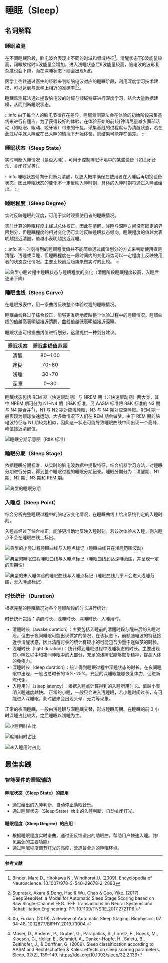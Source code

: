 # 睡眠（Sleep）

## 名词解释

### 睡眠监测

在不同睡眠阶段，脑电波会表现出不同的时域和频域特征[^1]。清醒状态下β波能量较高，闭眼放松时α波能量会增加，进入浅睡状态后θ波能量较高，脑电波的波形复杂度也会下降，而在深睡状态下则会出现δ波。

医学上往往通过医生的经验来判断脑电波对应的睡眠阶段，利用深度学习技术建模，可以达到与医学上相近的准确率[^2][^3]。

睡眠监测算法通过提取脑电波的时域与频域特征进行深度学习，结合大量数据建模，从而判断睡眠状态。

:::info
由于每个人的脑电节律存在差异，睡眠监测算法会在体验的初始阶段采集基线来进行自适应。为了获得较好的体验，在体验开始的前1分钟请尽量减少面部活动（如眨眼、眼动、咬牙等）带来的干扰。采集基线的过程默认为清醒状态，若在此过程中就入睡或在已入睡的情况下开始体验，则结果可能存在偏差。
:::

### 睡眠状态（Sleep State）

实时判断入睡情况（是否入睡），可用于控制睡眠环境中的某些设备（如关闭音乐、关闭灯光等）。

:::info
睡眠状态倾向于判断为清醒，以更大概率确保在使用者在入睡后再切换设备状态，因此睡眠状态的变化不一定反映入睡时刻，具体的入睡时刻将通过入睡点给出。
:::

### 睡眠程度（Sleep Degree）

实时反映睡眠的深度，可用于实时观察使用者的睡眠情况。

实时计算的睡眠程度未经过总体校正，因此在清醒、浅睡与深睡之间没有固定的界限划分，但睡眠程度的相对变化仍可实时反映睡眠状态倾向。睡眠程度的值越大表明越接近清醒，值越小表明越接近深睡。

:::info
某一时刻得到的睡眠程度值并不能简单通过阈值划分的方式来判断使用者是清醒、浅睡或深睡，但睡眠程度在一段时间内的变化趋势可以一定程度上反映使用者的状态变化情况。主要比较前后趋势来做实时的比较。
:::

![典型小睡过程中睡眠状态与睡眠程度的变化（清醒阶段睡眠程度较高，入睡后逐渐下降）](media/典型小睡过程中睡眠状态与睡眠程度的变化（清醒阶段睡眠程度较高，入睡后明显下降.png)

### 睡眠曲线（Sleep Curve）

在睡眠报表中，用一条曲线反映整个体验过程的睡眠情况。

睡眠曲线经过了综合校正，能够更准确地反映整个体验过程中的睡眠情况。睡眠曲线的值越高表明越接近清醒，曲线值越低表明越接近深睡。

睡眠状态可根据曲线值进行划分，这里提供一种划分建议。

| 睡眠状态 | 睡眠曲线值范围 |
| :---: | :---: |
| 清醒 | 80~100 |
| 迷糊 | 70~80 |
| 浅睡 | 30~70 |
| 深睡 | 0~30 |

睡眠状态包括 REM 期（快速眼动期）与 NREM 期（非快速眼动期）两大类，其中 NREM 期可分为 N1~N4 期（R&K 标准，另 AASM 标准将 R&K 标准的 N3 期与 N4 期合并[^4]），N1 与 N2 期对应浅睡眠，N3 与 N4 期对应深睡眠。REM 期一般表现为眼球快速运动，大多数情况下人们在 REM 期会做梦。由于 REM 期的脑电波特征与 N1 期较为相似，因此这一状态可能导致睡眠曲线中间出现一个高峰，峰值接近清醒值。

![睡眠分期示意图（R&K 标准）](media/睡眠分期示意图RK标准.jpg)

### 睡眠分期（Sleep Stage）

依据睡眠分期标准，从实时的脑电波数据中提取特征，结合机器学习方法，对睡眠分期进行分类，得到整个睡眠过程的睡眠分期记录。睡眠分期分为：清醒期、N1 期、N2 期、N3 期和 REM 期。

![典型的睡眠分期](media/典型睡眠分期.png)

### 入睡点（Sleep Point）

综合分析完整睡眠过程中的脑电波变化情况，在睡眠曲线上给出系统判定的入睡时刻。

入睡点经过了综合校正，能够更准确地反映入睡时刻。若该次体验未入睡，则入睡点不会在睡眠曲线上标出。

![典型的小睡过程睡眠曲线与入睡点标记（睡眠曲线只在浅睡范围波动）](media/典型的小睡过程睡眠曲线与入睡点标记（睡眠曲线只在浅睡范围波动）.png)

![典型的睡眠过程睡眠曲线与入睡点标记（睡眠曲线到达深睡范围，并呈现一定的周期性）](media/典型的睡眠过程睡眠曲线与入睡点标记（睡眠曲线到达深睡范围，并呈现一定的周期性）.png)

![典型的未入睡体验的睡眠曲线与入睡点标记（睡眠曲线几乎不会进入浅睡范围，无入睡点标记）](media/典型的未入睡体验的睡眠曲线与入睡点标记（睡眠曲线几乎不会进入浅睡范围，无入睡点标记）.png)

### 时长统计（Duration）

根据完整的睡眠情况对各个睡眠阶段的时长进行统计。

时长统计包括：清醒时长、浅睡时长、深睡时长、入睡用时。

- 清醒时长（awake duration）：主要包括入睡前的清醒时段与醒来后的入睡时段，但由于夜间睡眠可能出现做梦的情况，在该状态下，前额脑电波的特征接近于清醒状态，因此清醒时长的统计有较小的可能包含少量中途做梦的时长。
- 浅睡时长（light duration）：统计得到睡眠过程中浅睡状态的时长。主要出现在小睡过程中和夜间睡眠中的大部分，充足的浅睡眠能够恢复精神，提高人体的免疫力。
- 深睡时长（deep duration）：统计得到睡眠过程中深睡状态的时长。在夜间睡眠中出现，一般占总时长的15%~25%，充足的深睡眠能够恢复体力，促进新陈代谢。
- 入睡用时（sleep latency）：根据入睡点计算得到的入睡所用时长。值越小表明入睡速度越快。
正常的小睡，一般只会进入浅睡眠，若小睡时间过长，有可能进入深睡眠，此时醒来会出现头晕、无力等现象。

正常的夜间睡眠，一般由浅睡眠与深睡眠交替，形成睡眠周期。在睡眠的前 3 小时深睡占比较大，之后睡眠以浅睡为主。

![小睡用时占比](media/小睡用时占比.png)

![晚睡用时占比](media/晚睡用时占比.png)

![未入睡用时占比](media/未入睡用时占比.png)

## 最佳实践

### 智能硬件的睡眠辅助

#### 睡眠状态（Sleep State）的应用

* 通过给出的入睡判断，自动停止助眠音乐。
* 通过睡眠状态（Sleep State）给出的入睡判断，自动关闭灯光。

#### 睡眠程度（Sleep Degree）的应用

* 根据睡眠程度实时谱曲，通过正反馈谱出的助眠曲，帮助用户快速入睡。(参见[易休](http://app.mi.com/details?id=cn.entertech.innerpeace)的主要功能)
* 通过睡眠程度调节灯光的亮度，营造最合适的睡眠环境。

---

**参考文献**

[^1]: Binder, Marc.D., Hirokawa N., Windhorst U. (2009). Encyclopedia of Neuroscience. 10.1007/978-3-540-29678-2_2893
[^2]: Supratak, Akara & Dong, Hao & Wu, Chao & Guo, Yike. (2017). DeepSleepNet: a Model for Automatic Sleep Stage Scoring based on Raw Single-Channel EEG. IEEE Transactions on Neural Systems and Rehabilitation Engineering. PP. 10.1109/TNSRE.2017.2721116.
[^3]: Xu, Fuxian. (2019). A Review of Automatic Sleep Staging. Biophysics. 07. 34-48. 10.12677/BIPHY.2019.73004.
[^4]: Moser, D., Anderer, P., Gruber, G., Parapatics, S., Loretz, E., Boeck, M., Kloesch, G., Heller, E., Schmidt, A., Danker-Hopfe, H., Saletu, B., Zeitlhofer, J., & Dorffner, G. (2009). Sleep classification according to AASM and Rechtschaffen & Kales: effects on sleep scoring parameters. Sleep, 32(2), 139–149. https://doi.org/10.1093/sleep/32.2.139
